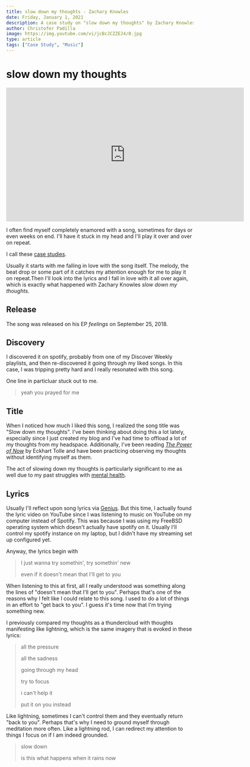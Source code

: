 ```yaml
---
title: slow down my thoughts - Zachary Knowles
date: Friday, January 1, 2021
description: A case study on "slow down my thoughts" by Zachary Knowles.
author: Christofer Padilla
image: https://img.youtube.com/vi/jcBcJCZZEJ4/0.jpg
type: article
tags: ["Case Study", "Music"]
---
```


# slow down my thoughts

<div class="resp-container">
  <iframe class="resp-iframe" width="640" height="360" src="https://www.youtube.com/embed/jcBcJCZZEJ4" frameborder="0" allow="accelerometer; autoplay; clipboard-write; encrypted-media; gyroscope; picture-in-picture" allowfullscreen></iframe>
</div>

I often find myself completely enamored with a song, sometimes for days or even weeks on end. I'll have it stuck in my head and I'll play it over and over on repeat.

I call these [case studies](/tags/#Case-Study).

Usually it starts with me falling in love with the song itself. The melody, the beat drop or some part of it catches my attention enough for me to play it on repeat.Then I'll look into the lyrics and I fall in love with it all over again, which is exactly what happened with Zachary Knowles *slow down my thoughts*.

## Release

The song was released on his EP *feelings* on September 25, 2018.

## Discovery

I discovered it on spotify, probably from one of my Discover Weekly playlists, and then re-discovered it going through my liked songs. In this case, I was tripping pretty hard and I really resonated with this song.

One line in particluar stuck out to me.

> yeah you prayed for me

## Title

When I noticed how much I liked this song, I realized the song title was "Slow down my thoughts". I've been thinking about doing this a lot lately, especially since I just created my blog and I've had time to offload a lot of my thoughts from my headspace. Additionally, I've been reading [*The Power of Now*](https://smile.amazon.com/Power-Now-Guide-Spiritual-Enlightenment/dp/1577314808) by Eckhart Tolle and have been practicing observing my thoughts without identifying myself as them.

The act of slowing down my thoughts is particularly significant to me as well due to my past struggles with [mental health](/tags/#Mental-Health).

## Lyrics

Usually I'll reflect upon song lyrics via [Genius](https://genius.com/). But this time, I actually found the lyric video on YouTube since I was listening to music on YouTube on my computer instead of Spotify. This was because I was using my FreeBSD operating system which doesn't actually have spotify on it. Usually I'll control my spotify instance on my laptop, but I didn't have my streaming set up configured yet.

Anyway, the lyrics begin with

> I just wanna try somethin', try somethin' new
>
> even if it doesn't mean that I'll get to you

When listening to this at first, all I really understood was something along the lines of "doesn't mean that I'll get to you". Perhaps that's one of the reasons why I felt like I could relate to this song. I used to do a lot of things in an effort to "get back to you". I guess it's time now that I'm trying something new.

I previously compared my thoughts as a thundercloud with thoughts manifesting like lightning, which is the same imagery that is evoked in these lyrics:

> all the pressure
>
> all the sadness
>
> going through my head
>
> try to focus
>
> i can't help it
>
> put it on you instead

Like lightning, sometimes I can't control them and they eventually return "back to you". Perhaps that's why I need to ground myself through meditation more often. Like a lightning rod, I can redirect my attention to things I focus on if I am indeed grounded.

> slow down
>
> is this what happens when it rains now

<TagLinks />

<Comments />
